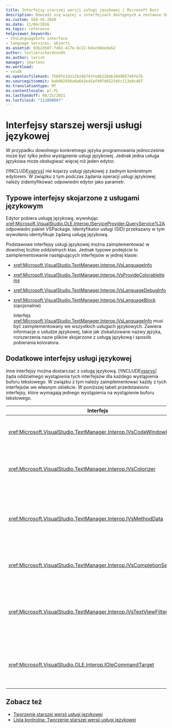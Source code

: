 ```yaml
---
title: Interfejsy starszej wersji usługi językowej | Microsoft Docs
description: Dowiedz się więcej o interfejsach dostępnych w zestawie SDK Visual Studio, które zapewniają starsze funkcje usługi językowej.
ms.custom: SEO-VS-2020
ms.date: 11/04/2016
ms.topic: reference
helpviewer_keywords:
- IVsLanguageInfo interface
- language services, objects
ms.assetid: 03b2d507-f463-417e-bc22-bdac68eeda52
author: leslierichardson95
ms.author: lerich
manager: jmartens
ms.workload:
- vssdk
ms.openlocfilehash: 75697e1d212b24b743fed62284b384985749fe7b
ms.sourcegitcommit: bab002936a9a642e45af407d652345c113a9c467
ms.translationtype: MT
ms.contentlocale: pl-PL
ms.lasthandoff: 06/25/2021
ms.locfileid: "112898607"
---
```

# <a name="legacy-language-service-interfaces"></a>Interfejsy starszej wersji usługi językowej
W przypadku dowolnego konkretnego języka programowania jednocześnie może być tylko jedno wystąpienie usługi językowej. Jednak jedna usługa językowa może obsługiwać więcej niż jeden edytor.

 [!INCLUDE[vsprvs](../../code-quality/includes/vsprvs_md.md)] nie kojarzy usługi językowej z żadnym konkretnym edytorem. W związku z tym podczas żądania operacji usługi językowej należy zidentyfikować odpowiedni edytor jako parametr.

## <a name="common-interfaces-associated-with-language-services"></a>Typowe interfejsy skojarzone z usługami językowym
 Edytor pobiera usługę językową, wywołując <xref:Microsoft.VisualStudio.OLE.Interop.IServiceProvider.QueryService%2A> odpowiedni pakiet VSPackage. Identyfikator usługi (SID) przekazany w tym wywołaniu identyfikuje żądaną usługę językową.

 Podstawowe interfejsy usługi językowej można zaimplementować w dowolnej liczbie oddzielnych klas. Jednak typowe podejście to zaimplementowanie następujących interfejsów w jednej klasie:

- <xref:Microsoft.VisualStudio.TextManager.Interop.IVsLanguageInfo>

- <xref:Microsoft.VisualStudio.TextManager.Interop.IVsProvideColorableItems>

- <xref:Microsoft.VisualStudio.TextManager.Interop.IVsLanguageDebugInfo>

- <xref:Microsoft.VisualStudio.TextManager.Interop.IVsLanguageBlock> (opcjonalnie)

  Interfejs <xref:Microsoft.VisualStudio.TextManager.Interop.IVsLanguageInfo> musi być zaimplementowany we wszystkich usługach językowych. Zawiera informacje o usłudze językowej, takie jak zlokalizowane nazwy języka, rozszerzenia nazw plików skojarzone z usługą językową i sposób pobierania koloratora.

## <a name="additional-language-service-interfaces"></a>Dodatkowe interfejsy usługi językowej
 Inne interfejsy można dostarczać z usługą językową. [!INCLUDE[vsprvs](../../code-quality/includes/vsprvs_md.md)] żąda oddzielnego wystąpienia tych interfejsów dla każdego wystąpienia buforu tekstowego. W związku z tym należy zaimplementować każdy z tych interfejsów we własnym obiekcie. W poniższej tabeli przedstawiono interfejsy, które wymagają jednego wystąpienia na wystąpienie buforu tekstowego.

|Interfejs|Opis|
|---------------|-----------------|
|<xref:Microsoft.VisualStudio.TextManager.Interop.IVsCodeWindowManager>|Zarządza definiowaniem układów okien kodu, takimi jak pasek listy rozwijanej. Ten interfejs można uzyskać przy użyciu <xref:Microsoft.VisualStudio.TextManager.Interop.IVsLanguageInfo.GetCodeWindowManager%2A> metody . Istnieje jedno <xref:Microsoft.VisualStudio.TextManager.Interop.IVsCodeWindowManager> okno kodu.|
|<xref:Microsoft.VisualStudio.TextManager.Interop.IVsColorizer>|Koloruje słowa kluczowe języka i ograniczniki. Ten interfejs można uzyskać przy użyciu <xref:Microsoft.VisualStudio.TextManager.Interop.IVsLanguageInfo.GetColorizer%2A> metody . <xref:Microsoft.VisualStudio.TextManager.Interop.IVsColorizer> jest wywoływana w czasie malowania. Unikaj pracy intensywnie obciążającej obliczenia <xref:Microsoft.VisualStudio.TextManager.Interop.IVsColorizer> wewnątrz systemu lub może to mieć niesienie wydajności.|
|<xref:Microsoft.VisualStudio.TextManager.Interop.IVsMethodData>|Udostępnia etykietki narzędzi parametrów funkcji IntelliSense. Gdy usługa językowa rozpoznaje znak, który wskazuje, że powinny być wyświetlane dane metody, takie jak nawiasy otwarte, wywołuje metodę w celu powiadomienia widoku tekstowego, że usługa językowa jest gotowa do wyświetlenia etykietki narzędzia informacji o <xref:Microsoft.VisualStudio.TextManager.Interop.IVsMethodTipWindow.SetMethodData%2A> parametrach. Następnie widok tekstu wywołuje usługę językową, używając metod interfejsu w celu uzyskania informacji wymaganych <xref:Microsoft.VisualStudio.TextManager.Interop.IVsMethodData> do wyświetlenia etykietki narzędzia.|
|<xref:Microsoft.VisualStudio.TextManager.Interop.IVsCompletionSet>|Zapewnia uzupełnianie instrukcji IntelliSense. Gdy usługa językowa jest gotowa do wyświetlenia listy uzupełniania, wywołuje <xref:Microsoft.VisualStudio.TextManager.Interop.IVsTextView.UpdateCompletionStatus%2A> metodę w widoku tekstowym. Następnie widok tekstu wywołuje ponownie usługę językową przy użyciu metod w <xref:Microsoft.VisualStudio.TextManager.Interop.IVsCompletionSet> obiekcie .|
|<xref:Microsoft.VisualStudio.TextManager.Interop.IVsTextViewFilter>|Umożliwia modyfikację widoku tekstu przy użyciu programu obsługi poleceń. Klasa, w której implementuje się <xref:Microsoft.VisualStudio.TextManager.Interop.IVsTextViewFilter> interfejs, musi również implementować <xref:Microsoft.VisualStudio.OLE.Interop.IOleCommandTarget> interfejs. Widok tekstowy pobiera <xref:Microsoft.VisualStudio.TextManager.Interop.IVsTextViewFilter> obiekt, odpytując <xref:Microsoft.VisualStudio.OLE.Interop.IOleCommandTarget> obiekt przekazywany do metody <xref:Microsoft.VisualStudio.TextManager.Interop.IVsTextView.AddCommandFilter%2A> . Każdy widok powinien <xref:Microsoft.VisualStudio.TextManager.Interop.IVsTextViewFilter> mieć jeden obiekt.|
|<xref:Microsoft.VisualStudio.OLE.Interop.IOleCommandTarget>|Przechwytuje polecenia, które użytkownik typuje w oknie kodu. Monitorowanie danych wyjściowych z <xref:Microsoft.VisualStudio.OLE.Interop.IOleCommandTarget> implementacji w celu zapewnienia niestandardowych informacji o ukończeniu i wyświetlania modyfikacji<br /><br /> Aby przekazać <xref:Microsoft.VisualStudio.OLE.Interop.IOleCommandTarget> obiekt do widoku tekstowego, wywołaj . <xref:Microsoft.VisualStudio.TextManager.Interop.IVsTextView.AddCommandFilter%2A>|

## <a name="see-also"></a>Zobacz też
- [Tworzenie starszej wersji usługi językowej](../../extensibility/internals/developing-a-legacy-language-service.md)
- [Lista kontrolna: Tworzenie starszej wersji usługi językowej](../../extensibility/internals/checklist-creating-a-legacy-language-service.md)
